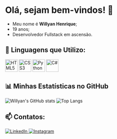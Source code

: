 # Olá, sejam bem-vindos! 👋

- Meu nome é **Willyan Henrique**;
- 19 anos;
- Desenvolvedor Fullstack em ascensão.

## 🚀 Linguagens que Utilizo:
<p align="left">
  <img src="https://cdn.jsdelivr.net/gh/devicons/devicon/icons/html5/html5-original.svg" alt="HTML5" width="40" height="40"/>
  <img src="https://cdn.jsdelivr.net/gh/devicons/devicon/icons/css3/css3-original.svg" alt="CSS3" width="40" height="40"/>
  <img src="https://cdn.jsdelivr.net/gh/devicons/devicon/icons/python/python-original.svg" alt="Python" width="40" height="40"/>
  <img src="https://cdn.jsdelivr.net/gh/devicons/devicon/icons/csharp/csharp-original.svg" alt="C#" width="40" height="40"/>
</p>

## 📊 Minhas Estatísticas no GitHub
![Willyan's GitHub stats](https://github-readme-stats.vercel.app/api?username=sayuriexe&show_icons=true&theme=radical)
![Top Langs](https://github-readme-stats.vercel.app/api/top-langs/?username=sayuriexe&layout=compact&theme=radical)

## 📫 Contatos:
<p align="left">
  <a href="https://br.linkedin.com/in/willyan-henrique-da-silva-am%C3%A9rico-b2a138216" target="_blank">
    <img src="https://img.shields.io/badge/LinkedIn-0077B5?style=for-the-badge&logo=linkedin&logoColor=white" alt="LinkedIn">
  </a>
  <a href="https://www.instagram.com/rfasayuri/" target="_blank">
    <img src="https://img.shields.io/badge/Instagram-E4405F?style=for-the-badge&logo=instagram&logoColor=white" alt="Instagram">
  </a>
</p>
